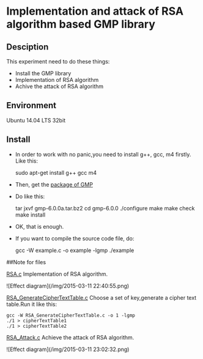 # Implementation and attack of RSA algorithm based GMP library

## Desciption

This experiment need to do these things:

- Install the GMP library
- Implementation of RSA algorithm
- Achive the attack of RSA algorithm

## Environment

Ubuntu 14.04 LTS 32bit

## Install

- In order to work with no panic,you need to install g++, gcc, m4 firstly. Like this:

    sudo apt-get install g++ gcc m4

- Then, get the [package of GMP]()
- Do like this:

	tar jxvf gmp-6.0.0a.tar.bz2
    cd gmp-6.0.0
	./configure
    make
	make check
	make install

- OK, that is enough.
- If you want to compile the source code file, do:

	gcc -W example.c -o example -lgmp
    ./example

##Note for files

[RSA.c](RSA.c) Implementation of RSA algorithm.


![Effect diagram](/img/2015-03-11 22:40:55.png)

[RSA_GenerateCipherTextTable.c](RSA_GenerateCipherTextTable.c) Choose a set of key,generate a cipher text table.Run it like this:

	gcc -W RSA_GenerateCipherTextTable.c -o 1 -lgmp 
    ./1 > cipherTextTable1
	./1 > cipherTextTable2


[RSA_Attack.c](RSA_Attack.c) Achieve the attack of RSA algorithm.

![Effect diagram](/img/2015-03-11 23:02:32.png)


